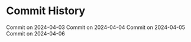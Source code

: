 # Commit History

Commit on 2024-04-03
Commit on 2024-04-04
Commit on 2024-04-05
Commit on 2024-04-06
